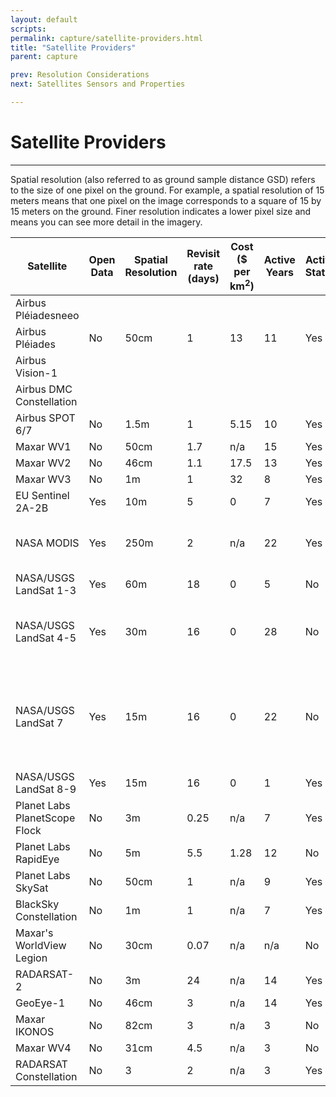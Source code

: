 ```yaml
---
layout: default
scripts:
permalink: capture/satellite-providers.html
title: "Satellite Providers"
parent: capture

prev: Resolution Considerations
next: Satellites Sensors and Properties

---
```


# Satellite Providers

---

Spatial resolution (also referred to as ground sample distance GSD) refers to the size of one pixel on the ground. For example, a spatial resolution of 15 meters means that one pixel on the image corresponds to a square of 15 by 15 meters on the ground. Finer resolution indicates a lower pixel size and means you can see more detail in the imagery. 

| Satellite     | Open Data | Spatial Resolution | Revisit rate (days) | Cost ($ per km<sup>2</sup>) | Active Years | Active Status | Notes|
|----------------------|---------------------------|-------------------------|---------------------------------------------------------------------------------------------|------------------------------------|------------------------------------|------------------------------------|------------------------------------|
| Airbus Pléiadesneeo |   |      |            |         |         |         |            
|Airbus Pléiades    |  No |  50cm    |      1     |     13    |     11    |       Yes    |   Constellation of 2       
|Airbus Vision-1  |    |      |           |         |          |          
|Airbus DMC Constellation     |    |      |           |         |           |         
|Airbus SPOT 6/7     |  No  |   1.5m    |      1    |     5.15     |      10      |    Yes             
|Maxar WV1     |  No | 50cm    |      1.7     |     n/a     |    15       |    Yes    
|Maxar WV2  |  No |   46cm    |     1.1      |     17.5     |    13      |    Yes   
|Maxar WV3    | No | 1m   |     1     |     32    |     8     |     Yes    
|EU Sentinel 2A-2B     |Yes  |  10m     |     5     |     0     |    7     |     Yes        
|NASA MODIS   | Yes |   250m    |     2      |     n/a     |    22      |      Yes     |    Sees every point on the world every 1-2 days
|NASA/USGS LandSat 1-3   | Yes |   60m    |     18      |     0     |    5      |      No
|NASA/USGS LandSat 4-5   | Yes |   30m    |     16      |     0     |    28      |      No     |   Longest-operating Earth observation satellite.    
|NASA/USGS LandSat 7   | Yes |   15m    |     16      |     0     |    22      |      No     |   Commercial web mapping services originally displayed Landsat 7 imagery    
|NASA/USGS LandSat 8-9   | Yes |   15m    |     16      |     0     |    1      |     Yes     
|Planet Labs PlanetScope Flock   | No |   3m    |     0.25      |     n/a     |    7      |     Yes  | Constellation of 87   
|Planet Labs RapidEye   | No |   5m    |     5.5      |     1.28     |    12      |     No    |     Constellation of 5    
|Planet Labs SkySat   | No |   50cm    |     1      |     n/a     |    9      |     Yes     | Constellation of 21     
|BlackSky Constellation   | No |   1m    |     1      |     n/a     |    7      |     Yes
|Maxar's WorldView Legion   | No |   30cm    |     0.07      |     n/a     |    n/a      |     No     | Launches September 2022     
|RADARSAT-2   | No |   3m    |     24      |     n/a     |    14      |     Yes
|GeoEye-1  | No |   46cm    |     3      |     n/a     |    14      |     Yes
|Maxar IKONOS   | No |   82cm    |     3      |     n/a     |    3      |     No
|Maxar WV4  | No |   31cm    |     4.5      |     n/a     |    3      |     No
|RADARSAT Constellation   | No |   3    |     2      |     n/a     |    3      |     Yes                  